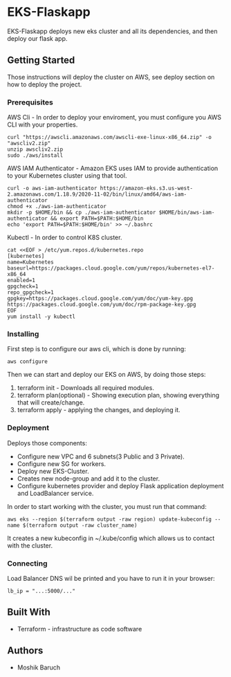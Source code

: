 # EKS-Flaskapp
EKS-Flaskapp deploys new eks cluster and all its dependencies, and then deploy our flask app.

## Getting Started
Those instructions will deploy the cluster on AWS, see deploy section on how to deploy the project.

### Prerequisites
AWS Cli - In order to deploy your enviroment, you must configure you AWS CLI with your properties.
```
curl "https://awscli.amazonaws.com/awscli-exe-linux-x86_64.zip" -o "awscliv2.zip"
unzip awscliv2.zip
sudo ./aws/install
```
AWS IAM Authenticator - Amazon EKS uses IAM to provide authentication to your Kubernetes cluster using that tool.
```
curl -o aws-iam-authenticator https://amazon-eks.s3.us-west-2.amazonaws.com/1.18.9/2020-11-02/bin/linux/amd64/aws-iam-authenticator
chmod +x ./aws-iam-authenticator
mkdir -p $HOME/bin && cp ./aws-iam-authenticator $HOME/bin/aws-iam-authenticator && export PATH=$PATH:$HOME/bin
echo 'export PATH=$PATH:$HOME/bin' >> ~/.bashrc
```
Kubectl - In order to control K8S cluster.
```
cat <<EOF > /etc/yum.repos.d/kubernetes.repo
[kubernetes]
name=Kubernetes
baseurl=https://packages.cloud.google.com/yum/repos/kubernetes-el7-x86_64
enabled=1
gpgcheck=1
repo_gpgcheck=1
gpgkey=https://packages.cloud.google.com/yum/doc/yum-key.gpg https://packages.cloud.google.com/yum/doc/rpm-package-key.gpg
EOF
yum install -y kubectl
```

### Installing
First step is to configure our aws cli, which is done by running:
```
aws configure
```
Then we can start and deploy our EKS on AWS, by doing those steps:
1. terraform init - Downloads all required modules.
2. terraform plan(optional) - Showing execution plan, showing everything that will create/change.
3. terraform apply - applying the changes, and deploying it. 

### Deployment
Deploys those components:
* Configure new VPC and 6 subnets(3 Public and 3 Private).
* Configure new SG for workers.
* Deploy new EKS-Cluster.
* Creates new node-group and add it to the cluster.
* Configure kubernetes provider and deploy Flask application deployment and LoadBalancer service.

In order to start working with the cluster, you must run that command:
```
aws eks --region $(terraform output -raw region) update-kubeconfig --name $(terraform output -raw cluster_name)
```
It creates a new kubeconfig in ~/.kube/config which allows us to contact with the cluster.

### Connecting
Load Balancer DNS wil be printed and you have to run it in your browser:
```
lb_ip = "...:5000/..."
```

## Built With
* Terraform - infrastructure as code software

## Authors
* Moshik Baruch
